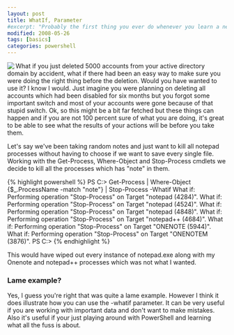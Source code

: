 ```yaml
---
layout: post
title: WhatIf, Parameter
#excerpt: "Probably the first thing you ever do whenever you learn a new language is to write your hello world program, however in PowerShell the most simple script will fail to load!"
modified: 2008-05-26
tags: [basics]
categories: powershell
---
```

<img align="left" src="{{ site.image_url }}/powershell-parameter-whatif.jpg" class="left" />
What if you just deleted 5000 accounts from your active directory domain by accident, what if there had been an easy way to make sure you were doing the right thing before the deletion. Would you have wanted to use it? I know I would. Just imagine you were planning on deleting all accounts which had been disabled for six months but you forgot some important switch and most of your accounts were gone because of that stupid switch.
<!--more-->
Ok, so this might be a bit far fetched but these things can happen and if you are not 100 percent sure of what you are doing, it's great to be able to see what the results of your actions will be before you take them.

Let's say we've been taking random notes and just want to kill all notepad processes without having to choose if we want to save every single file. Working with the Get-Process, Where-Object and Stop-Process cmdlets we decide to kill all the processes which has "note" in them.

{% highlight powershell %}
PS C:\> Get-Process | Where-Object {$_.ProcessName -match "note"} | Stop-Process -Whatif
What if: Performing operation "Stop-Process" on Target "notepad (4284)".
What if: Performing operation "Stop-Process" on Target "notepad (4524)".
What if: Performing operation "Stop-Process" on Target "notepad (4848)".
What if: Performing operation "Stop-Process" on Target "notepad++ (4684)".
What if: Performing operation "Stop-Process" on Target "ONENOTE (5944)".
What if: Performing operation "Stop-Process" on Target "ONENOTEM (3876)".
PS C:\>
{% endhighlight %}

This would have wiped out every instance of notepad.exe along with my Onenote and notepad++ processes which was not what I wanted.

### Lame example?

Yes, I guess you're right that was quite a lame example. However I think it does illustrate how you can use the -whatif parameter. It can be very useful if you are working with important data and don't want to make mistakes. Also it's useful if your just playing around with PowerShell and learning what all the fuss is about.
